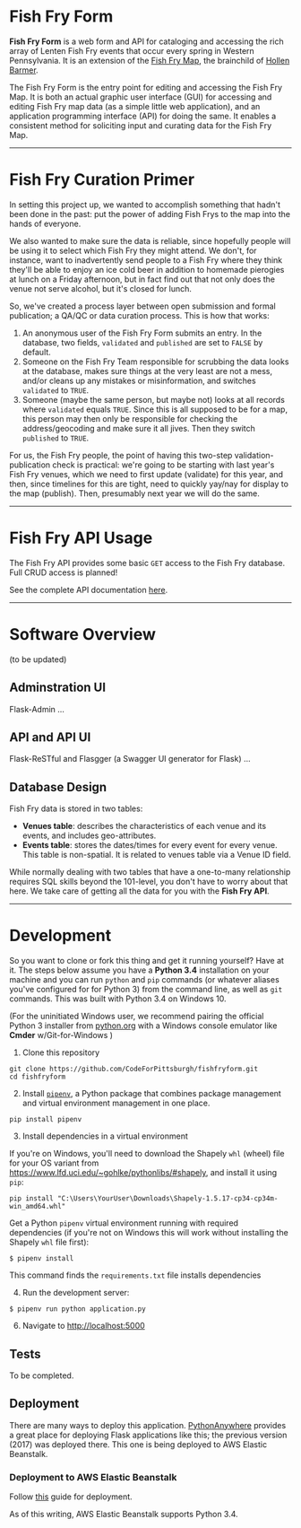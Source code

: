 # Fish Fry Form

**Fish Fry Form** is a web form and API for cataloging and accessing the rich array of Lenten Fish Fry events that occur every spring in Western Pennsylvania. It is an extension of the [Fish Fry Map](https://codeforpittsburgh.github.io/fishfrymap), the brainchild of [Hollen Barmer](https://twitter.com/hollenbarmer).

The Fish Fry Form is the entry point for editing and accessing the Fish Fry Map. It is both an actual graphic user interface (GUI) for accessing and editing Fish Fry map data (as a simple little web application), and an application programming interface (API) for doing the same. It enables a consistent method for soliciting input and curating data for the Fish Fry Map.

---

# Fish Fry Curation Primer

In setting this project up, we wanted to accomplish something that hadn't been done in the past: put the power of adding Fish Frys to the map into the hands of everyone.

We also wanted to make sure the data is reliable, since hopefully people will be using it to select which Fish Fry they might attend. We don't, for instance, want to inadvertently send people to a Fish Fry where they think they'll be able to enjoy an ice cold beer in addition to homemade pierogies at lunch on a Friday afternoon, but in fact find out that not only does the venue not serve alcohol, but it's closed for lunch.

So, we've created a process layer between open submission and formal publication; a QA/QC or data curation process. This is how that works:

1. An anonymous user of the Fish Fry Form submits an entry. In the database, two fields, `validated` and `published` are set to `FALSE` by default.
2. Someone on the Fish Fry Team responsible for scrubbing the data looks at the database, makes sure things at the very least are not a mess, and/or cleans up any mistakes or misinformation, and switches `validated` to `TRUE`.
3. Someone (maybe the same person, but maybe not) looks at all records where `validated` equals `TRUE`. Since this is all supposed to be for a map, this person may then only be responsible for checking the address/geocoding and make sure it all jives. Then they switch `published` to `TRUE`.

For us, the Fish Fry people, the point of having this two-step validation-publication check is practical: we're going to be starting with last year's Fish Fry venues, which we need to first update (validate) for this year, and then, since timelines for this are tight, need to quickly yay/nay for display to the map (publish). Then, presumably next year we will do the same.

---

# Fish Fry API Usage

The Fish Fry API provides some basic `GET` access to the Fish Fry database. Full CRUD access is planned!

See the complete API documentation [here](#).

---

# Software Overview

(to be updated)

## Adminstration UI

Flask-Admin
...

## API and API UI

Flask-ReSTful and Flasgger (a Swagger UI generator for Flask)
...

## Database Design

Fish Fry data is stored in two tables:

* **Venues table**: describes the characteristics of each venue and its events, and includes geo-attributes.
* **Events table**: stores the dates/times for every event for every venue. This table is non-spatial. It is related to venues table via a Venue ID field.

While normally dealing with two tables that have a one-to-many relationship requires SQL skills beyond the 101-level, you don't have to worry about that here. We take care of getting all the data for you with the **Fish Fry API**.

---

# Development

So you want to clone or fork this thing and get it running yourself? Have at it. The steps below assume you have a **Python 3.4** installation on your machine and you can run `python` and `pip` commands (or whatever aliases you've configured for for Python 3) from the command line, as well as `git` commands. This was built with Python 3.4 on Windows 10.

(For the uninitiated Windows user, we recommend pairing the official Python 3 installer from [python.org](https://www.python.org/) with a Windows console emulator like **Cmder** w/Git-for-Windows )

1. Clone this repository

```
git clone https://github.com/CodeForPittsburgh/fishfryform.git
cd fishfryform
```

2. Install [`pipenv`](https://docs.pipenv.org), a Python package that combines package management and virtual environment management in one place.

```
pip install pipenv
```

3. Install dependencies in a virtual environment

If you're on Windows, you'll need to download the Shapely `whl` (wheel) file for your OS variant from https://www.lfd.uci.edu/~gohlke/pythonlibs/#shapely, and install it using `pip`:

```
pip install "C:\Users\YourUser\Downloads\Shapely-1.5.17-cp34-cp34m-win_amd64.whl"
```

Get a Python `pipenv` virtual environment running with required dependencies (if you're not on Windows this will work without installing the Shapely `whl` file first):

```
$ pipenv install
```

This command finds the `requirements.txt` file installs dependencies

4. Run the development server:

```
$ pipenv run python application.py
```

6. Navigate to [http://localhost:5000](http://localhost:5000)


## Tests

To be completed.

## Deployment

There are many ways to deploy this application. [PythonAnywhere](https://www.pythonanywhere.com/) provides a great place for deploying Flask applications like this; the previous version (2017) was deployed there. This one is being deployed to AWS Elastic Beanstalk.

### Deployment to AWS Elastic Beanstalk

Follow [this](https://docs.aws.amazon.com/elasticbeanstalk/latest/dg/create-deploy-python-flask.html) guide for deployment.

As of this writing, AWS Elastic Beanstalk supports Python 3.4.
